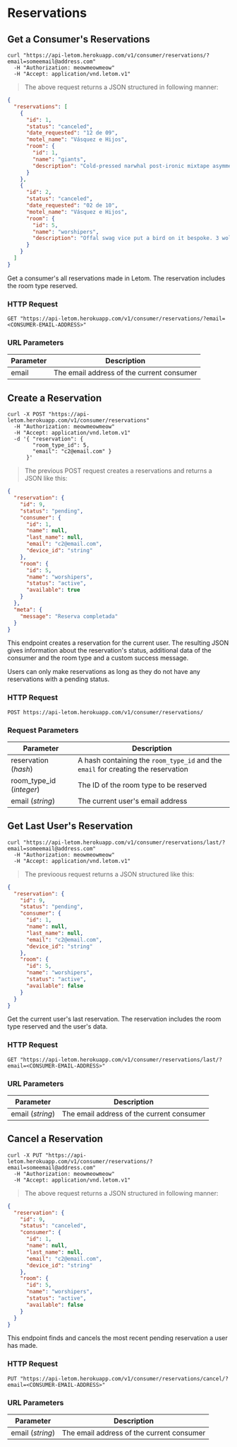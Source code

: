 # Reservations

## Get a Consumer's Reservations

```shell
curl "https://api-letom.herokuapp.com/v1/consumer/reservations/?email=someemail@address.com"
  -H "Authorization: meowmeowmeow"
  -H "Accept: application/vnd.letom.v1"
```

> The above request returns a JSON structured in following manner:

```json
{
  "reservations": [
    {
      "id": 1,
      "status": "canceled",
      "date_requested": "12 de 09",
      "motel_name": "Vásquez e Hijos",
      "room": {
        "id": 1,
        "name": "giants",
        "description": "Cold-pressed narwhal post-ironic mixtape asymmetrical thundercats put a bird on it. Intelligentsia gluten-free put a bird on it. Ethical gluten-free fingerstache bitters diy. Microdosing messenger bag chicharrones skateboard post-ironic pitchfork."
      }
    },
    {
      "id": 2,
      "status": "canceled",
      "date_requested": "02 de 10",
      "motel_name": "Vásquez e Hijos",
      "room": {
        "id": 5,
        "name": "worshipers",
        "description": "Offal swag vice put a bird on it bespoke. 3 wolf moon paleo squid bitters direct trade intelligentsia flannel vegan. Gluten-free sartorial tattooed blog. Trust fund try-hard swag aesthetic humblebrag blog brooklyn yolo."
      }
    }
  ]
}
```

Get a consumer's all reservations made in Letom. The reservation includes the room type reserved.

### HTTP Request

`GET "https://api-letom.herokuapp.com/v1/consumer/reservations/?email=<CONSUMER-EMAIL-ADDRESS>"`

### URL Parameters

Parameter | Description
--------- | -----------
email | The email address of the current consumer


## Create a Reservation

```shell
curl -X POST "https://api-letom.herokuapp.com/v1/consumer/reservations"
  -H "Authorization: meowmeowmeow"
  -H "Accept: application/vnd.letom.v1"
  -d '{ "reservation": {
        "room_type_id": 5,
        "email": "c2@email.com" }
      }'
```

> The previous POST request creates a reservations and returns a JSON like this:

```json
{
  "reservation": {
    "id": 9,
    "status": "pending",
    "consumer": {
      "id": 1,
      "name": null,
      "last_name": null,
      "email": "c2@email.com",
      "device_id": "string"
    },
    "room": {
      "id": 5,
      "name": "worshipers",
      "status": "active",
      "available": true
    }
  },
  "meta": {
    "message": "Reserva completada"
  }
}
```
This endpoint creates a reservation for the current user. The resulting JSON gives information about the reservation's status, additional data of the consumer and the room type and a custom success message.

<aside class="notice">Users can only make reservations as long as they do not have any reservations with a pending status.</aside>

### HTTP Request

`POST https://api-letom.herokuapp.com/v1/consumer/reservations/`

### Request Parameters

Parameter | Description
--------- | -----------
reservation (*hash*) | A hash containing the `room_type_id` and the `email` for creating the reservation
room_type_id (*integer*) | The ID of the room type to be reserved
email (*string*) | The current user's email address


## Get Last User's Reservation

```shell
curl "https://api-letom.herokuapp.com/v1/consumer/reservations/last/?email=someemail@address.com"
  -H "Authorization: meowmeowmeow"
  -H "Accept: application/vnd.letom.v1"
```

> The previoous request returns a JSON structured like this:

```json
{
  "reservation": {
    "id": 9,
    "status": "pending",
    "consumer": {
      "id": 1,
      "name": null,
      "last_name": null,
      "email": "c2@email.com",
      "device_id": "string"
    },
    "room": {
      "id": 5,
      "name": "worshipers",
      "status": "active",
      "available": false
    }
  }
}
```

Get the current user's last reservation. The reservation includes the room type reserved and the user's data.

### HTTP Request

`GET "https://api-letom.herokuapp.com/v1/consumer/reservations/last/?email=<CONSUMER-EMAIL-ADDRESS>"`

### URL Parameters

Parameter | Description
--------- | -----------
email (*string*) | The email address of the current consumer


## Cancel a Reservation

```shell
curl -X PUT "https://api-letom.herokuapp.com/v1/consumer/reservations/?email=someemail@address.com"
  -H "Authorization: meowmeowmeow"
  -H "Accept: application/vnd.letom.v1"
```

> The above request returns a JSON structured in following manner:

```json
{
  "reservation": {
    "id": 9,
    "status": "canceled",
    "consumer": {
      "id": 1,
      "name": null,
      "last_name": null,
      "email": "c2@email.com",
      "device_id": "string"
    },
    "room": {
      "id": 5,
      "name": "worshipers",
      "status": "active",
      "available": false
    }
  }
}
```

This endpoint finds and cancels the most recent pending reservation a user has made.

### HTTP Request

`PUT "https://api-letom.herokuapp.com/v1/consumer/reservations/cancel/?email=<CONSUMER-EMAIL-ADDRESS>"`

### URL Parameters

Parameter | Description
--------- | -----------
email (*string*) | The email address of the current consumer


